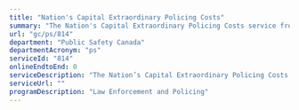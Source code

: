 ```yaml
---
title: "Nation's Capital Extraordinary Policing Costs"
summary: "The Nation's Capital Extraordinary Policing Costs service from Public Safety Canada is not available end-to-end online, according to the GC Service Inventory."
url: "gc/ps/814"
department: "Public Safety Canada"
departmentAcronym: "ps"
serviceId: "814"
onlineEndtoEnd: 0
serviceDescription: "The Nation’s Capital Extraordinary Policing Costs Program enables the City of Ottawa to seek financial assistance from the Government of Canada for eligible extraordinary, reasonable and justifiable policing costs incurred in relation to policing duties specific to the Nation’s Capital."
serviceUrl: ""
programDescription: "Law Enforcement and Policing"
---
```

